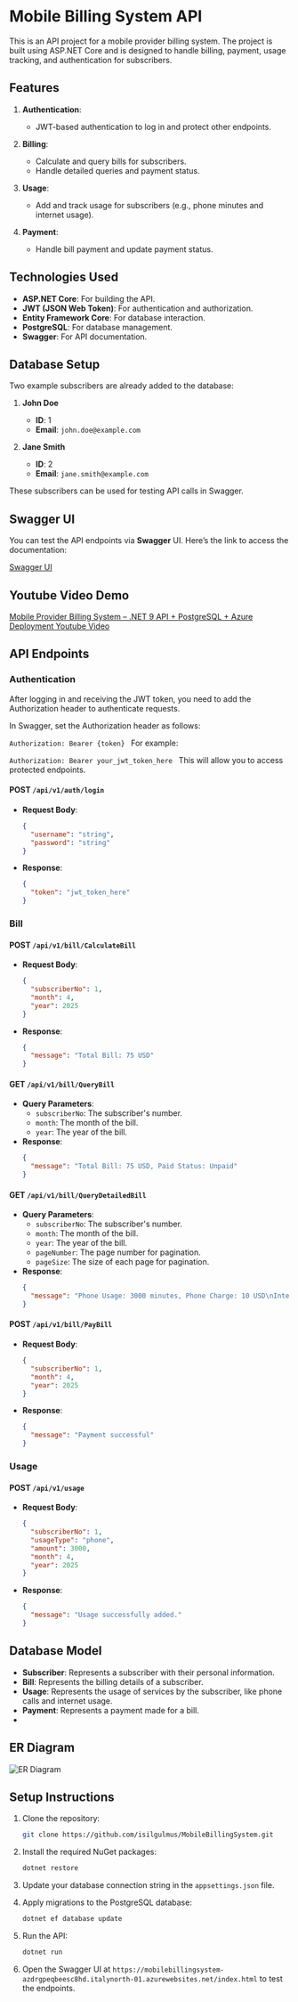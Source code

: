 # Mobile Billing System API

This is an API project for a mobile provider billing system. The project is built using ASP.NET Core and is designed to handle billing, payment, usage tracking, and authentication for subscribers.

## Features

1. **Authentication**:
   - JWT-based authentication to log in and protect other endpoints.

2. **Billing**:
   - Calculate and query bills for subscribers.
   - Handle detailed queries and payment status.

3. **Usage**:
   - Add and track usage for subscribers (e.g., phone minutes and internet usage).

4. **Payment**:
   - Handle bill payment and update payment status.

## Technologies Used

- **ASP.NET Core**: For building the API.
- **JWT (JSON Web Token)**: For authentication and authorization.
- **Entity Framework Core**: For database interaction.
- **PostgreSQL**: For database management.
- **Swagger**: For API documentation.
## Database Setup
Two example subscribers are already added to the database:
1. **John Doe**  
   - **ID**: 1  
   - **Email**: `john.doe@example.com`
   
2. **Jane Smith**  
   - **ID**: 2  
   - **Email**: `jane.smith@example.com`

These subscribers can be used for testing API calls in Swagger.

## Swagger UI
You can test the API endpoints via **Swagger** UI. Here’s the link to access the documentation:

[Swagger UI](https://mobilebillingsystem-azdrgpeqbeesc8hd.italynorth-01.azurewebsites.net/index.html)

## Youtube Video Demo

[Mobile Provider Billing System – .NET 9 API + PostgreSQL + Azure Deployment Youtube Video](https://www.youtube.com/watch?v=oDdie6_wPbY) 

## API Endpoints

### Authentication
After logging in and receiving the JWT token, you need to add the Authorization header to authenticate requests.

In Swagger, set the Authorization header as follows:

 ```Authorization: Bearer {token} ```
For example:

 ```Authorization: Bearer your_jwt_token_here ```
This will allow you to access protected endpoints.


#### POST `/api/v1/auth/login`
- **Request Body**: 
  ```json
  {
    "username": "string",
    "password": "string"
  }
  ```
- **Response**: 
  ```json
  {
    "token": "jwt_token_here"
  }
  ```

### Bill

#### POST `/api/v1/bill/CalculateBill`
- **Request Body**: 
  ```json
  {
    "subscriberNo": 1,
    "month": 4,
    "year": 2025
  }
  ```
- **Response**: 
  ```json
  {
    "message": "Total Bill: 75 USD"
  }
  ```

#### GET `/api/v1/bill/QueryBill`
- **Query Parameters**:
  - `subscriberNo`: The subscriber's number.
  - `month`: The month of the bill.
  - `year`: The year of the bill.
- **Response**: 
  ```json
  {
    "message": "Total Bill: 75 USD, Paid Status: Unpaid"
  }
  ```

#### GET `/api/v1/bill/QueryDetailedBill`
- **Query Parameters**:
  - `subscriberNo`: The subscriber's number.
  - `month`: The month of the bill.
  - `year`: The year of the bill.
  - `pageNumber`: The page number for pagination.
  - `pageSize`: The size of each page for pagination.
- **Response**: 
  ```json
  {
    "message": "Phone Usage: 3000 minutes, Phone Charge: 10 USD\nInternet Usage: 15 GB, Internet Charge: 10 USD\nTotal Amount: 75 USD, Paid Status: Unpaid"
  }
  ```

#### POST `/api/v1/bill/PayBill`
- **Request Body**:
  ```json
  {
    "subscriberNo": 1,
    "month": 4,
    "year": 2025
  }
  ```
- **Response**: 
  ```json
  {
    "message": "Payment successful"
  }
  ```

### Usage

#### POST `/api/v1/usage`
- **Request Body**:
  ```json
  {
    "subscriberNo": 1,
    "usageType": "phone",
    "amount": 3000,
    "month": 4,
    "year": 2025
  }
  ```
- **Response**: 
  ```json
  {
    "message": "Usage successfully added."
  }
  ```

## Database Model

- **Subscriber**: Represents a subscriber with their personal information.
- **Bill**: Represents the billing details of a subscriber.
- **Usage**: Represents the usage of services by the subscriber, like phone calls and internet usage.
- **Payment**: Represents a payment made for a bill.
- 
## ER Diagram 
![ER Diagram](erdiagram.png)

## Setup Instructions

1. Clone the repository:
   ```bash
   git clone https://github.com/isilgulmus/MobileBillingSystem.git
   ```

2. Install the required NuGet packages:
   ```bash
   dotnet restore
   ```

3. Update your database connection string in the `appsettings.json` file.

4. Apply migrations to the PostgreSQL database:
   ```bash
   dotnet ef database update
   ```

5. Run the API:
   ```bash
   dotnet run
   ```

6. Open the Swagger UI at `https://mobilebillingsystem-azdrgpeqbeesc8hd.italynorth-01.azurewebsites.net/index.html` to test the endpoints.
